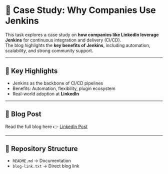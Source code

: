 # 📖 Case Study: Why Companies Use Jenkins

This task explores a case study on **how companies like LinkedIn leverage Jenkins** for continuous integration and delivery (CI/CD).  
The blog highlights the **key benefits of Jenkins**, including automation, scalability, and strong community support.  

---

## 📌 Key Highlights
- Jenkins as the backbone of CI/CD pipelines  
- Benefits: Automation, flexibility, plugin ecosystem  
- Real-world adoption at **LinkedIn**

---

## 📖 Blog Post
Read the full blog here 👉 [LinkedIn Post](https://www.linkedin.com/posts/aman-kant-mahto_why-linkedin-use-jenkins-activity-7176616710781771778-tw_w?utm_source=share&utm_medium=member_desktop)

---

## 📂 Repository Structure
- `README.md` → Documentation  
- `blog-link.txt` → Direct blog link
